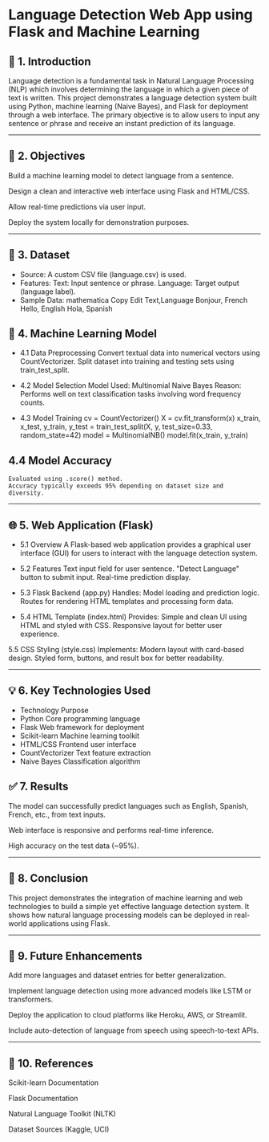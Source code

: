 #                                                         Language Detection Web App using Flask and Machine Learning


## 📌 1. Introduction

Language detection is a fundamental task in Natural Language Processing (NLP) which involves determining the language in which a given piece of text is written. This project demonstrates a language detection system built using Python, machine learning (Naive Bayes), and Flask for deployment through a web interface. The primary objective is to allow users to input any sentence or phrase and receive an instant prediction of its language.

---

## 🎯 2. Objectives

Build a machine learning model to detect language from a sentence.

Design a clean and interactive web interface using Flask and HTML/CSS.

Allow real-time predictions via user input.

Deploy the system locally for demonstration purposes.

---

## 📁 3. Dataset

- Source: A custom CSV file (language.csv) is used.
- Features:
   Text: Input sentence or phrase.
   Language: Target output (language label).
- Sample Data:
   mathematica
   Copy
   Edit
   Text,Language
   Bonjour, French
   Hello, English
   Hola, Spanish
  
## 🧠 4. Machine Learning Model

- 4.1 Data Preprocessing
   Convert textual data into numerical vectors using CountVectorizer.
   Split dataset into training and testing sets using train_test_split.

- 4.2 Model Selection
   Model Used: Multinomial Naive Bayes
   Reason: Performs well on text classification tasks involving word frequency counts.

- 4.3 Model Training
   cv = CountVectorizer()
   X = cv.fit_transform(x)
   x_train, x_test, y_train, y_test = train_test_split(X, y, test_size=0.33, random_state=42)
   model = MultinomialNB()
   model.fit(x_train, y_train)
  
## 4.4 Model Accuracy
    Evaluated using .score() method.
    Accuracy typically exceeds 95% depending on dataset size and diversity.

--- 

## 🌐 5. Web Application (Flask)

- 5.1 Overview
   A Flask-based web application provides a graphical user interface (GUI) for users to interact with the language detection system.

- 5.2 Features
   Text input field for user sentence.
   "Detect Language" button to submit input.
    Real-time prediction display.

- 5.3 Flask Backend (app.py)
   Handles:
   Model loading and prediction logic.
   Routes for rendering HTML templates and processing form data.

- 5.4 HTML Template (index.html)
   Provides:
   Simple and clean UI using HTML and styled with CSS.
  Responsive layout for better user experience.

5.5 CSS Styling (style.css)
Implements:
Modern layout with card-based design.
Styled form, buttons, and result box for better readability.

---

## 💡 6. Key Technologies Used

- Technology	Purpose
- Python	Core programming language
- Flask	Web framework for deployment
- Scikit-learn	Machine learning toolkit
- HTML/CSS	Frontend user interface
- CountVectorizer	Text feature extraction
- Naive Bayes	Classification algorithm

## ✅ 7. Results

The model can successfully predict languages such as English, Spanish, French, etc., from text inputs.

Web interface is responsive and performs real-time inference.

High accuracy on the test data (~95%).

---

## 🚀 8. Conclusion

This project demonstrates the integration of machine learning and web technologies to build a simple yet effective language detection system. It shows how natural language processing models can be deployed in real-world applications using Flask.

---

## 🔭 9. Future Enhancements

Add more languages and dataset entries for better generalization.

Implement language detection using more advanced models like LSTM or transformers.

Deploy the application to cloud platforms like Heroku, AWS, or Streamlit.

Include auto-detection of language from speech using speech-to-text APIs.

---

## 📎 10. References

Scikit-learn Documentation

Flask Documentation

Natural Language Toolkit (NLTK)

Dataset Sources (Kaggle, UCI)
